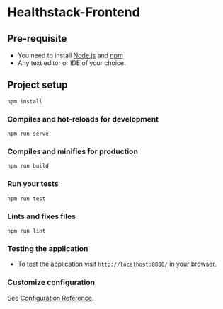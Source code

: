 # Healthstack-Frontend

## Pre-requisite

* You need to install [Node.js](https://nodejs.org/en/) and [npm](https://docs.npmjs.com/downloading-and-installing-node-js-and-npm)
* Any text editor or IDE of your choice.

## Project setup
```
npm install
```

### Compiles and hot-reloads for development
```
npm run serve
```

### Compiles and minifies for production
```
npm run build
```

### Run your tests
```
npm run test
```

### Lints and fixes files
```
npm run lint
```

### Testing the application

* To test the application visit `http://localhost:8080/` in your browser.

### Customize configuration
See [Configuration Reference](https://cli.vuejs.org/config/).
